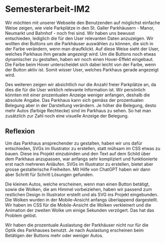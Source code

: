 # Semesterarbeit-IM2
Wir möchten mit unserer Webseite den Benutzenden auf möglichst einfache Weise zeigen, wie viele Parkplätze in den St. Galler Parkhäusern - Manor, Neumarkt und Bahnhof - noch frei sind. Wir haben uns bewusst entschieden, lediglich die für den User relevanten Daten anzuzeigen. Wir wollten drei Buttons um die Parkhäuser auswählen zu können, die sich in der Farbe verändern, wenn man draufklickt. Auf diese Weise sieht der User, welches Parkhaus ihm gerade angezeigt wird. Um die Buttons noch etwas dynamischer zu gestalten, haben wir noch einen Hover-Effekt eingebaut. Die Farbe beim Hover unterscheidet sich dabei leicht von der Farbe, wenn der Button aktiv ist. Somit wisser User, welches Parkhaus gerade angezeigt wird.

Des weiteren zeigen wir absichtlich nur die Anzahl freier Parkplätze an, da dies die für die User wirklich relevante Information ist. Wir persönlich könnten mit einer prozentualen Anzeige weniger anfangen, deshalb die absolute Angabe. Das Parkhaus kann sich gemäss der prozentualen Belegung aber in der Darstellung verändern. Je höher die Belegung, desto mehr Autos (farbige Rechtecke) sind im Parkhaus zu sehen. So hat man zusätzlich zur Zahl noch eine visuelle Anzeige der Belegung.

## Reflexion
Um das Parkhaus ansprechender zu gestalten, haben wir uns dafür entschieden, SVGs im Illustrator zu erstellen, statt mühsam im CSS etwas zu bauen. Diese ins Projekt einzubinden und den Text auf dem Schild über dem Parkhaus anzupassen, war anfangs sehr kompliziert und funktionierte erst nach mehreren Anläufen. SVGs im Illustrator zu erstellen, bietet aber grosse gestalterische Freiheiten. Mit Hilfe von ChatGPT haben wir dann aber Schritt für Schritt Lösungen gefunden.

Die kleinen Autos, welche erscheinen, wenn man einen Button betätigt, sowie die Wolken, die am Himmel vorbeiziehen, haben wir passend zum restlichen Design in Illustrator erstellt und als SVG ins Projekt eingebunden. Die Wolken wurden in der Mobile-Ansicht anfangs überlappend dargestellt. Wir haben im CSS für die Mobile-Ansicht die Wolken verkleinert und die Animation der zweiten Wolke um einige Sekunden verzögert. Das hat das Problem gelöst.

Wir haben die prozentuale Auslastung der Parkhäuser nicht nur für die Optik des Parkhauses benutzt. Je nach Auslastung erscheinen beim Betätigen der Buttons mehr oder weniger Autos.
